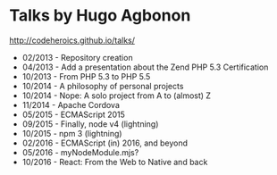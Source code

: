 # Talks by Hugo Agbonon

http://codeheroics.github.io/talks/

* 02/2013 - Repository creation
* 04/2013 - Add a presentation about the Zend PHP 5.3 Certification
* 10/2013 - From PHP 5.3 to PHP 5.5
* 10/2014 - A philosophy of personal projects
* 10/2014 - Nope: A solo project from A to (almost) Z
* 11/2014 - Apache Cordova
* 05/2015 - ECMAScript 2015
* 09/2015 - Finally, node v4 (lightning)
* 10/2015 - npm 3 (lightning)
* 02/2016 - ECMAScript (in) 2016, and beyond
* 05/2016 - myNodeModule.mjs?
* 10/2016 - React: From the Web to Native and back
